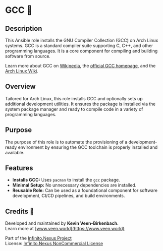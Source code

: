 # GCC 🧠

## Description

This Ansible role installs the GNU Compiler Collection (GCC) on Arch Linux systems. GCC is a standard compiler suite supporting C, C++, and other programming languages. It is a core component for compiling and building software from source.

Learn more about GCC on [Wikipedia](https://en.wikipedia.org/wiki/GNU_Compiler_Collection), the [official GCC homepage](https://gcc.gnu.org/), and the [Arch Linux Wiki](https://wiki.archlinux.org/title/GCC).

## Overview

Tailored for Arch Linux, this role installs GCC and optionally sets up additional development utilities. It ensures the package is installed via the system package manager and ready to compile code in a variety of programming languages.

## Purpose

The purpose of this role is to automate the provisioning of a development-ready environment by ensuring the GCC toolchain is properly installed and available.

## Features

- **Installs GCC:** Uses `pacman` to install the `gcc` package.
- **Minimal Setup:** No unnecessary dependencies are installed.
- **Reusable Role:** Can be used as a foundational component for software development, CI/CD pipelines, and build environments.

## Credits 📝

Developed and maintained by **Kevin Veen-Birkenbach**.  
Learn more at [www.veen.world](https://www.veen.world)

Part of the [Infinito.Nexus Project](https://s.infinito.nexus/code)  
License: [Infinito.Nexus NonCommercial License](https://s.infinito.nexus/license)
